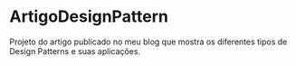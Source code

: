 # ArtigoDesignPattern
Projeto do artigo publicado no meu blog que mostra os diferentes tipos de Design Patterns e suas aplicações.
